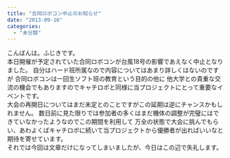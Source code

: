 ```yaml
---
title: "合同ロボコン中止のお知らせ"
date: "2013-09-16"
categories: 
  - "未分類"
---
```


こんばんは。ふじきです。  
本日開催が予定されていた合同ロボコンが台風18号の影響であえなく中止となりました。 自分はハード班所属なので内容についてはあまり詳しくはないのですが 合同ロボコンは一回生ソフト班の教育という目的の他に 他大学との貴重な交流の機会でもありますのでキャチロボと同様に当プロジェクトにとって重要なイベントです。  
大会の再開日についてはまだ未定とのことですがこの延期は逆にチャンスかもしれません。 数日前に見た限りでは参加者の多くはまだ機体の調整が完璧にはできていなかったようなのでこの期間を利用して 万全の状態で大会に挑んでもらい、あわよくばキャチロボに続いて当プロジェクトから優勝者が出ればいいなと期待を寄せています。  
それでは今回は文章だけになってしまいましたが、今日はこの辺で失礼します。

